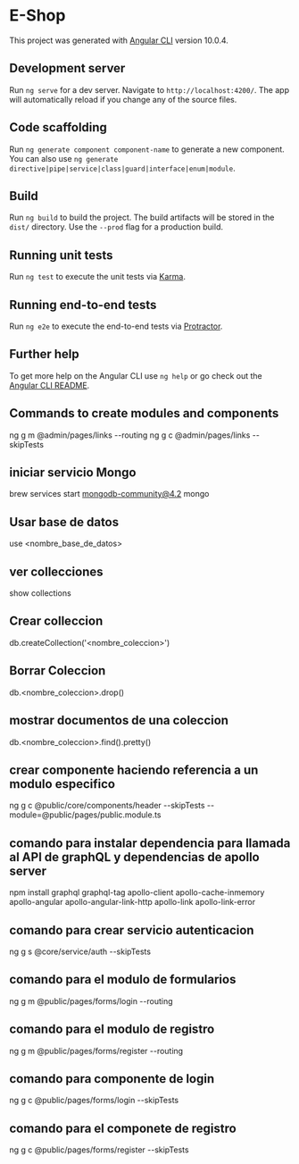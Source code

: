 # E-Shop

This project was generated with [Angular CLI](https://github.com/angular/angular-cli) version 10.0.4.

## Development server

Run `ng serve` for a dev server. Navigate to `http://localhost:4200/`. The app will automatically reload if you change any of the source files.

## Code scaffolding

Run `ng generate component component-name` to generate a new component. You can also use `ng generate directive|pipe|service|class|guard|interface|enum|module`.

## Build

Run `ng build` to build the project. The build artifacts will be stored in the `dist/` directory. Use the `--prod` flag for a production build.

## Running unit tests

Run `ng test` to execute the unit tests via [Karma](https://karma-runner.github.io).

## Running end-to-end tests

Run `ng e2e` to execute the end-to-end tests via [Protractor](http://www.protractortest.org/).

## Further help

To get more help on the Angular CLI use `ng help` or go check out the [Angular CLI README](https://github.com/angular/angular-cli/blob/master/README.md).


## Commands to create modules and components
ng g m @admin/pages/links --routing
ng g c @admin/pages/links --skipTests

## iniciar servicio Mongo
brew services start mongodb-community@4.2
mongo

## Usar base de datos
use <nombre_base_de_datos>

## ver collecciones
show collections

## Crear colleccion
db.createCollection('<nombre_coleccion>')

## Borrar Coleccion
db.<nombre_coleccion>.drop()

## mostrar documentos de una coleccion
db.<nombre_coleccion>.find().pretty()

## crear componente haciendo referencia a un modulo especifico
ng g c @public/core/components/header --skipTests --module=@public/pages/public.module.ts

## comando para instalar dependencia para llamada al API de graphQL y dependencias de apollo server
npm install graphql graphql-tag apollo-client apollo-cache-inmemory apollo-angular apollo-angular-link-http apollo-link apollo-link-error

## comando para crear servicio autenticacion
ng g s @core/service/auth --skipTests

## comando para el modulo de formularios
ng g m @public/pages/forms/login --routing

## comando para el modulo de registro
ng g m @public/pages/forms/register --routing

## comando para componente de login
ng g c @public/pages/forms/login --skipTests

## comando para el componete de registro
ng g c @public/pages/forms/register --skipTests